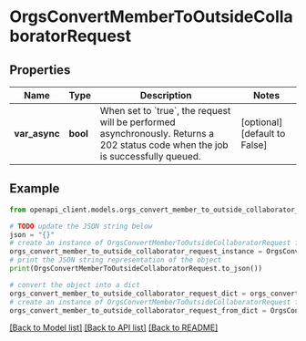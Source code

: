 # OrgsConvertMemberToOutsideCollaboratorRequest


## Properties

Name | Type | Description | Notes
------------ | ------------- | ------------- | -------------
**var_async** | **bool** | When set to &#x60;true&#x60;, the request will be performed asynchronously. Returns a 202 status code when the job is successfully queued. | [optional] [default to False]

## Example

```python
from openapi_client.models.orgs_convert_member_to_outside_collaborator_request import OrgsConvertMemberToOutsideCollaboratorRequest

# TODO update the JSON string below
json = "{}"
# create an instance of OrgsConvertMemberToOutsideCollaboratorRequest from a JSON string
orgs_convert_member_to_outside_collaborator_request_instance = OrgsConvertMemberToOutsideCollaboratorRequest.from_json(json)
# print the JSON string representation of the object
print(OrgsConvertMemberToOutsideCollaboratorRequest.to_json())

# convert the object into a dict
orgs_convert_member_to_outside_collaborator_request_dict = orgs_convert_member_to_outside_collaborator_request_instance.to_dict()
# create an instance of OrgsConvertMemberToOutsideCollaboratorRequest from a dict
orgs_convert_member_to_outside_collaborator_request_from_dict = OrgsConvertMemberToOutsideCollaboratorRequest.from_dict(orgs_convert_member_to_outside_collaborator_request_dict)
```
[[Back to Model list]](../README.md#documentation-for-models) [[Back to API list]](../README.md#documentation-for-api-endpoints) [[Back to README]](../README.md)


